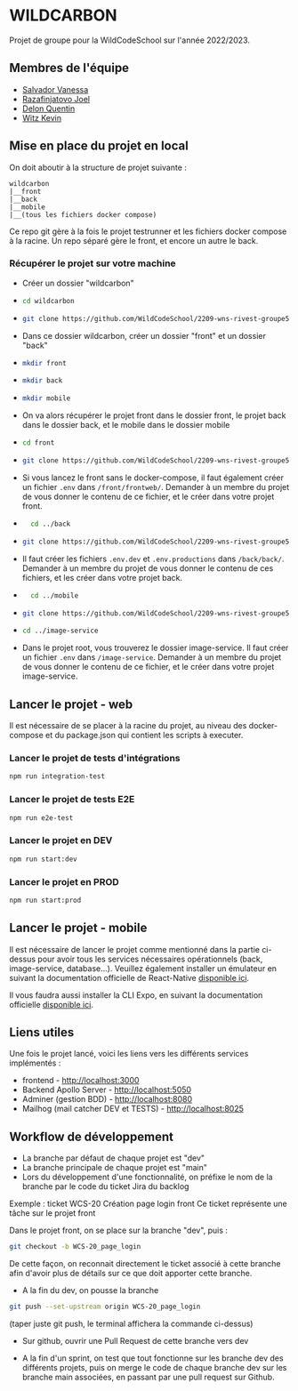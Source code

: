# WILDCARBON

Projet de groupe pour la WildCodeSchool sur l'année 2022/2023.

## Membres de l'équipe

- [Salvador Vanessa](https://github.com/vanessacode)
- [Razafinjatovo Joel](https://github.com/Razafinjatovo-dev)
- [Delon Quentin](https://github.com/QuentD36)
- [Witz Kevin](https://github.com/witzkvn)

## Mise en place du projet en local

On doit aboutir à la structure de projet suivante :

```
wildcarbon
|__front
|__back
|__mobile
|__(tous les fichiers docker compose)
```

Ce repo git gère à la fois le projet testrunner et les fichiers docker compose à la racine.
Un repo séparé gère le front, et encore un autre le back.

### Récupérer le projet sur votre machine

- Créer un dossier "wildcarbon"
- ```bash
  cd wildcarbon
  ```

- ```bash
  git clone https://github.com/WildCodeSchool/2209-wns-rivest-groupe5-root.git .
  ```
- Dans ce dossier wildcarbon, créer un dossier "front" et un dossier "back"
- ```bash
  mkdir front
  ```
- ```bash
  mkdir back
  ```
- ```bash
  mkdir mobile
  ```
- On va alors récupérer le projet front dans le dossier front, le projet back dans le dossier back, et le mobile dans le dossier mobile
- ```bash
  cd front
  ```
- ```bash
  git clone https://github.com/WildCodeSchool/2209-wns-rivest-groupe5-front.git .
  ```
- Si vous lancez le front sans le docker-compose, il faut également créer un fichier `.env` dans `/front/frontweb/`. Demander à un membre du projet de vous donner le contenu de ce fichier, et le créer dans votre projet front.
- ```bash
    cd ../back
  ```
- ```bash
  git clone https://github.com/WildCodeSchool/2209-wns-rivest-groupe5-back.git .
  ```
- Il faut créer les fichiers `.env.dev` et `.env.productions` dans `/back/back/`. Demander à un membre du projet de vous donner le contenu de ces fichiers, et les créer dans votre projet back.
- ```bash
    cd ../mobile
  ```
- ```bash
  git clone https://github.com/WildCodeSchool/2209-wns-rivest-groupe5-mobile .
  ```
- ```bash
  cd ../image-service
  ```
- Dans le projet root, vous trouverez le dossier image-service. Il faut créer un fichier `.env` dans `/image-service`. Demander à un membre du projet de vous donner le contenu de ce fichier, et le créer dans votre projet image-service.

## Lancer le projet - web

Il est nécessaire de se placer à la racine du projet, au niveau des docker-compose et du package.json qui contient les scripts à executer.

### Lancer le projet de tests d'intégrations

```bash
npm run integration-test
```

### Lancer le projet de tests E2E

```bash
npm run e2e-test
```

### Lancer le projet en DEV

```bash
npm run start:dev
```

### Lancer le projet en PROD

```bash
npm run start:prod
```

## Lancer le projet - mobile

Il est nécessaire de lancer le projet comme mentionné dans la partie ci-dessus pour avoir tous les services nécessaires opérationnels (back, image-service, database...).
Veuillez également installer un émulateur en suivant la documentation officielle de React-Native [disponible ici](https://reactnative.dev/docs/environment-setup).

Il vous faudra aussi installer la CLI Expo, en suivant la documentation officielle [disponible ici](https://docs.expo.dev/get-started/installation/).

## Liens utiles

Une fois le projet lancé, voici les liens vers les différents services implémentés :

- frontend - [http://localhost:3000](http://localhost:3000)
- Backend Apollo Server - [http://localhost:5050](http://localhost:5050)
- Adminer (gestion BDD) - [http://localhost:8080](http://localhost:8080)
- Mailhog (mail catcher DEV et TESTS) - [http://localhost:8025](http://localhost:8025)

## Workflow de développement

- La branche par défaut de chaque projet est "dev"
- La branche principale de chaque projet est "main"
- Lors du développement d'une fonctionnalité, on préfixe le nom de la branche par le code du ticket Jira du backlog

Exemple : ticket WCS-20 Création page login front
Ce ticket représente une tâche sur le projet front

Dans le projet front, on se place sur la branche "dev", puis :

```bash
git checkout -b WCS-20_page_login
```

De cette façon, on reconnait directement le ticket associé à cette branche afin d'avoir plus de détails sur ce que doit apporter cette branche.

- A la fin du dev, on pousse la branche

```bash
git push --set-upstream origin WCS-20_page_login
```

(taper juste git push, le terminal affichera la commande ci-dessus)

- Sur github, ouvrir une Pull Request de cette branche vers dev

- A la fin d'un sprint, on test que tout fonctionne sur les branche dev des différents projets, puis on merge le code de chaque branche dev sur les branche main associées, en passant par une pull request sur Github.
